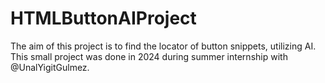 # HTMLButtonAIProject
The aim of this project is to find the locator of button snippets, utilizing AI. This small project was done in 2024 during summer internship with @UnalYigitGulmez. 
